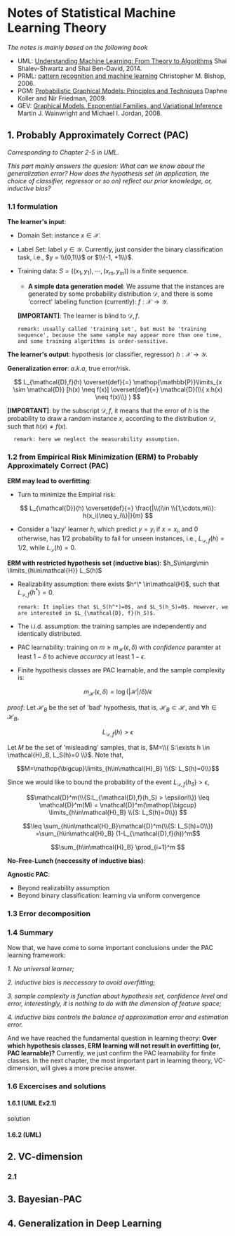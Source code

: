 # Notes of Statistical Machine Learning Theory

*The notes is mainly based on the following book*

- UML: [Understanding Machine Learning: From Theory to Algorithms](https://www.cs.huji.ac.il/~shais/UnderstandingMachineLearning/understanding-machine-learning-theory-algorithms.pdf)  Shai Shalev-Shwartz and Shai Ben-David, 2014.
- PRML: [pattern recognition and machine learning](http://users.isr.ist.utl.pt/~wurmd/Livros/school/Bishop%20-%20Pattern%20Recognition%20And%20Machine%20Learning%20-%20Springer%20%202006.pdf) Christopher M. Bishop, 2006.
- PGM: [Probabilistic Graphical Models: Principles and Techniques](https://mitpress.mit.edu/books/probabilistic-graphical-models) Daphne Koller and Nir Friedman, 2009.
- GEV: [Graphical Models, Exponential Families, and Variational Inference](https://people.eecs.berkeley.edu/~wainwrig/Papers/WaiJor08_FTML.pdf) Martin J. Wainwright and Michael I. Jordan, 2008.

## 1. Probably Approximately Correct (PAC)

*Corresponding to Chapter 2-5 in UML.*

*This part mainly answers the quesion: What can we know about the generalization error? How does the hypothesis set (in application, the choice of classifier, regressor or so on) reflect our prior knowledge, or, inductive bias?*

### 1.1 formulation

**The learner's input**:

- Domain Set: instance $x \in \mathcal{X}$.
- Label Set: label $y \in \mathcal{Y}$. Currently, just consider the binary classification task, i.e., $y = \\{0,1\\}$ or $\\{-1, +1\\}$.
- Training data: $S=((x_1, y_1), \cdots, (x_m,y_m))$ is a finite sequence.

  - **A simple data generation model**: We assume that the instances are generated by some probability distribution $\mathcal{D}$, and there is some 'correct' labeling function (currently): $f:\mathcal{X}\rightarrow\mathcal{Y}$.

  **[IMPORTANT]**: The learner is blind to $\mathcal{D}, f$.

      remark: usually called 'training set', but must be 'training sequence', because the same sample may appear more than one time, and some training algorithms is order-sensitive.
  
**The learner's output**: hypothesis (or classifier, regressor) $h: \mathcal{X}\rightarrow\mathcal{Y}$.

**Generalization error**: *a.k.a*, true error/risk.

$$
L_{\mathcal{D},f}(h) \overset{def}{=} \mathop{\mathbb{P}}\limits_{x \sim \mathcal{D}} [h(x) \neq f(x)] \overset{def}{=} \mathcal{D}(\\{ x:h(x) \neq f(x)\\} )
$$

  **[IMPORTANT]**: by the subscript $\mathcal{D}, f$, it means that the error of $h$ is the probability to draw a random instance $x$, according to the distribution $\mathcal{D}$, such that $h(x)\neq f(x)$.

      remark: here we neglect the measurability assumption.

### 1.2 from Empirical Risk Minimization (ERM) to Probably Approximately Correct (PAC)

**ERM may lead to overfitting**:

- Turn to minimize the Empirial risk:
  
$$
L_{\mathcal{D}}(h) \overset{def}{=} \frac{|\\{i\in \\{1,\cdots,m\\}: h(x_i)\neq y_i\\}|}{m}
$$

- Consider a 'lazy' learner $h$, which predict $y=y_i$ if $x=x_i$, and 0 otherwise, has 1/2 probability to fail for unseen instances, i.e., $L_{\mathcal{D}, f}(h)=1/2$, while $L_{\mathcal{D}}(h)=0$.

**ERM with restricted hypothesis set (inductive bias)**: $h_S\in\arg\min \limits_{h\in\mathcal{H}} L_S(h)$

- Realizability assumption: there exists $h^\* \in\mathcal{H}$, such that $L_{\mathcal{D}, f}(h^*)=0$.

      remark: It implies that $L_S(h^*)=0$, and $L_S(h_S)=0$. However, we are interested in $L_{\mathcal{D}, f}(h_S)$.

- The i.i.d. assumption: the training samples are independently and identically distributed.

- PAC learnability: training on $m\geq m_\mathcal{H}(\epsilon,\delta)$ with *confidence* paramter at least $1-\delta$ to achieve *accuracy* at least $1-\epsilon$.

- Finite hypothesis classes are PAC learnable, and the sample complexity is:

$$ m_\mathcal{H}(\epsilon,\delta)=\log(|\mathcal{H}|/\delta)/\epsilon $$
  
*proof*: Let $\mathcal{H}_B$ be the set of 'bad' hypothesis, that is, $\mathcal{H}_B \subset \mathcal{H}$, and $\forall h\in\mathcal{H}_B$,

$$L_{\mathcal{D},f}(h) > \epsilon$$

Let $M$ be the set of 'misleading' samples, that is, $M=\\{ S:\exists h \in \mathcal{H}_B, L_S(h)=0 \\}$. Note that,

$$M=\mathop{\bigcup}\limits_{h\in\mathcal{H}_B} \\{S: L_S(h)=0\\}$$

Since we would like to bound the probability of the event $L_{\mathcal{D},f}(h_S) > \epsilon$,

$$\mathcal{D}^m(\\{S:L_{\mathcal{D},f}(h_S) > \epsilon\\}) \leq \mathcal{D}^m(M) = \mathcal{D}^m(\mathop{\bigcup} \limits_{h\in\mathcal{H}_B} \\{S: L_S(h)=0\\}) $$

$$\leq \sum_{h\in\mathcal{H}_B}\mathcal{D}^m(\\{S: L_S(h)=0\\}) =\sum_{h\in\mathcal{H}_B} (1-L_{\mathcal{D},f}(h))^m$$

$$\sum_{h\in\mathcal{H}_B} \prod_{i=1}^m $$

**No-Free-Lunch (neccessity of inductive bias)**:


**Agnostic PAC**:

- Beyond realizability assumption
- Beyond binary classification: learning via uniform convergence

### 1.3 Error decomposition

### 1.4 Summary

Now that, we have come to some important conclusions under the PAC learning framework:

*1. No universal learner;*

*2. inductive bias is neccessary to avoid overfitting;*

*3. sample complexity is function about hypothesis set, confidence level and error, interestingly, it is nothing to do with the dimension of feature space;*

*4. inductive bias controls the balance of approximation error and estimation error.*

And we have reached the fundamental question in learning theory: **Over which hypothesis classes, ERM learning will not result in overfitting (or, PAC learnable)?** Currently, we just confirm the PAC learnability for finite classes. In the next chapter, the most important part in learning theory, VC-dimension, will gives a more precise answer.

### 1.6 Excercises and solutions

#### 1.6.1 (UML Ex2.1)
solution

#### 1.6.2 (UML)

## 2. VC-dimension

### 2.1

## 3. Bayesian-PAC

## 4. Generalization in Deep Learning
